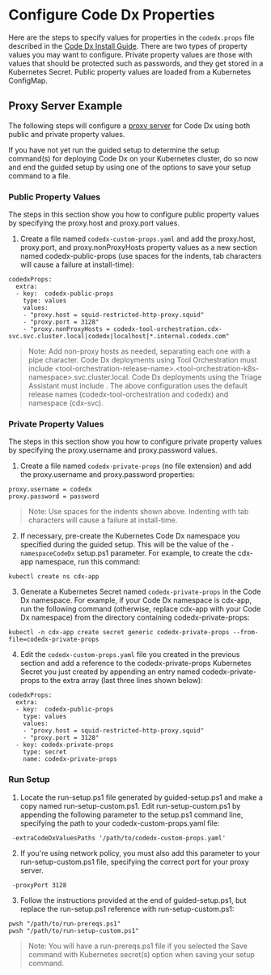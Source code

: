 # Configure Code Dx Properties

Here are the steps to specify values for properties in the `codedx.props` file described in the [Code Dx Install Guide](https://codedx.com/Documentation/InstallGuide.html). There are two types of property values you may want to configure. Private property values are those with values that should be protected such as passwords, and they get stored in a Kubernetes Secret. Public property values are loaded from a Kubernetes ConfigMap.

## Proxy Server Example

The following steps will configure a [proxy server](https://codedx.com/Documentation/InstallGuide.html#Proxies) for Code Dx using both public and private property values.

If you have not yet run the guided setup to determine the setup command(s) for deploying Code Dx on your Kubernetes cluster, do so now and end the guided setup by using one of the options to save your setup command to a file.

### Public Property Values

The steps in this section show you how to configure public property values by specifying the proxy.host and proxy.port values.

1) Create a file named `codedx-custom-props.yaml` and add the proxy.host, proxy.port, and proxy.nonProxyHosts property values as a new section named codedx-public-props (use spaces for the indents, tab characters will cause a failure at install-time):

```
codedxProps:
  extra:
  - key:  codedx-public-props
    type: values
    values:
    - "proxy.host = squid-restricted-http-proxy.squid"
    - "proxy.port = 3128"
    - "proxy.nonProxyHosts = codedx-tool-orchestration.cdx-svc.svc.cluster.local|codedx|localhost|*.internal.codedx.com"
```

>Note: Add non-proxy hosts as needed, separating each one with a pipe character. Code Dx deployments using Tool Orchestration must include \<tool-orchestration-release-name>.\<tool-orchestration-k8s-namespace>.svc.cluster.local. Code Dx deployments using the Triage Assistant must include <codedx-release-name>. The above configuration uses the default release names (codedx-tool-orchestration and codedx) and namespace (cdx-svc).

### Private Property Values

The steps in this section show you how to configure private property values by specifying the proxy.username and proxy.password values.

1) Create a file named `codedx-private-props` (no file extension) and add the proxy.username and proxy.password properties:

```
proxy.username = codedx
proxy.password = password
```

>Note: Use spaces for the indents shown above. Indenting with tab characters will cause a failure at install-time.

2) If necessary, pre-create the Kubernetes Code Dx namespace you specified during the guided setup. This will be the value of the `-namespaceCodeDx` setup.ps1 parameter. For example, to create the cdx-app namespace, run this command:

```
kubectl create ns cdx-app
```

3) Generate a Kubernetes Secret named `codedx-private-props` in the Code Dx namespace. For example, if your Code Dx namespace is cdx-app, run the following command (otherwise, replace cdx-app with your Code Dx namespace) from the directory containing codedx-private-props:

```
kubectl -n cdx-app create secret generic codedx-private-props --from-file=codedx-private-props
```

4) Edit the `codedx-custom-props.yaml` file you created in the previous section and add a reference to the codedx-private-props Kubernetes Secret you just created by appending an entry named codedx-private-props to the extra array (last three lines shown below):

```
codedxProps:
  extra:
  - key:  codedx-public-props
    type: values
    values:
    - "proxy.host = squid-restricted-http-proxy.squid"
    - "proxy.port = 3128"
  - key: codedx-private-props
    type: secret
    name: codedx-private-props
```

### Run Setup

1) Locate the run-setup.ps1 file generated by guided-setup.ps1 and make a copy named run-setup-custom.ps1. Edit run-setup-custom.ps1 by appending the following parameter to the setup.ps1 command line, specifying the path to your codedx-custom-props.yaml file:

```
 -extraCodeDxValuesPaths '/path/to/codedx-custom-props.yaml'
```

2) If you're using network policy, you must also add this parameter to your run-setup-custom.ps1 file, specifying the correct port for your proxy server.

```
 -proxyPort 3128
```

3) Follow the instructions provided at the end of guided-setup.ps1, but replace the run-setup.ps1 reference with run-setup-custom.ps1:

```
pwsh "/path/to/run-prereqs.ps1"
pwsh "/path/to/run-setup-custom.ps1"
```

>Note: You will have a run-prereqs.ps1 file if you selected the Save command with Kubernetes secret(s) option when saving your setup command.
